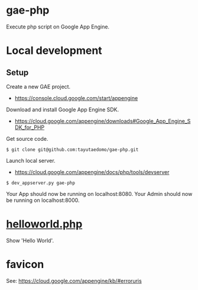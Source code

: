 # gae-php
Execute php script on Google App Engine.

# Local development
## Setup
Create a new GAE project.
- https://console.cloud.google.com/start/appengine

Download and install Google App Engine SDK.
- https://cloud.google.com/appengine/downloads#Google_App_Engine_SDK_for_PHP

Get source code.
```
$ git clone git@github.com:tayutaedomo/gae-php.git
```

Launch local server.
- https://cloud.google.com/appengine/docs/php/tools/devserver
```
$ dev_appserver.py gae-php
```

Your App should now be running on localhost:8080.
Your Admin should now be running on localhost:8000.

# [helloworld.php](helloworld.php)
Show 'Hello World'.

# favicon
See: https://cloud.google.com/appengine/kb/#erroruris

